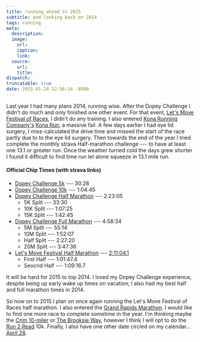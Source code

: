 ```yaml
---
title: running ahead in 2015
subtitle: and looking back on 2014
tags: running
meta:
  description:
  image:
    url:
    caption:
    link:
  source:
    url:
    title:
dispatch:
truncatable: true
date: 2015-01-24 12:56:14 -0500
---
```


Last year I had many plans 2014, running wise. After the Dopey Challenge I didn't do much and only finished one other event. For that event, [Let's Move Festival of Races][lets], I didn't do any training. I also entered [Kona Running Company's][krc] [Kona Run][kr], a massive fail. A few days earlier I had eye lid surgery, I miss-calculated the drive time and missed the start of the race partly due to to the eye lid surgery. Then towards the end of the year I tried complete the monthly strava Half-marathon challenge --- to have at least one 13.1 or greater run. Once the weather turned cold the days grew shorter I found it difficult to find time run let alone squeeze in 13.1 mile run.

#### Official Chip Times (with strava links)

* [Dopey Challenge 5k][d5k] --- 30:28
* [Dopey Challenge 10k][d10k] --- 1:04:45
* [Dopey Challenge Half Marathon][dHalf] --- 2:23:05
   * 5K Split --- 33:30
   * 10K Split --- 1:07:25
   * 15K Split --- 1:42:45
* [Dopey Challenge Full Marathon][dFull] --- 4:58:34
   * 5M Split --- 55:14
   * 10M Split --- 1:52:07
   * Half Split --- 2:27:20
   * 20M Split --- 3:47:36
* [Let's Move Festival Half Marathon][lHalf] --- [2:11:04.1][lOfficial]
   * First Half --- 1:01:47.4
   * Seocnd Half --- 1:09:16.7

It will be hard for 2015 to top 2014. I loved my Dopey Challenge experience, despite being up early wake up times on vacation; I also had my best half and full marathon times in 2014.

[lets]: http://www.letsmovefestival.com/
[d5k]: http://www.strava.com/activities/105063913
[d10k]: http://www.strava.com/activities/105322985
[dHalf]: http://www.strava.com/activities/105512705
[dFull]: http://www.strava.com/activities/105856288
[lHalf]: http://www.strava.com/activities/134358556
[lOfficial]: http://www.runmichigan.com/r_view.php?id=22714

So now on to 2015 I plan on once again running the Let's Move Festival of Races half marathon. I also entered the [Grand Rapids Marathon][grm]. I would like to find one more race to complete sometime in the year. I'm thinking maybe the [Crim 10-miler][crim] or [The Brooksie Way][brooksie], however I think I will opt to do the [Run 2 Read][r2r] 10k. Finally, I also have one other date circled on my calendar... [April 28][april].

[krc]: http://konarunningcompany.com/
[kr]: http://www.konarun.com/
[grm]: http://grandrapidsmarathon.com/
[crim]: http://crim.org/races-events/crim/
[brooksie]: https://www.thebrooksieway.com/
[r2r]: http://r2read.com/
[april]: http://www.rundisney.com/disneyworld-marathon/#dopey-challenge "will I do it again?"
